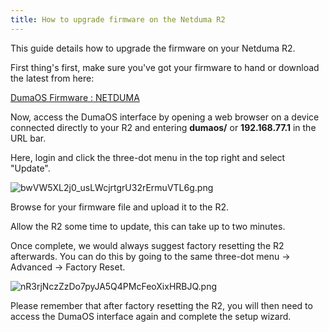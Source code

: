 ```yaml
---
title: How to upgrade firmware on the Netduma R2
---
```


This guide details how to upgrade the firmware on your Netduma R2.

First thing's first, make sure you've got your firmware to hand or download the latest from here:

[DumaOS Firmware : NETDUMA](https://support.netduma.com/support/solutions/articles/16000091217-latest-firmwares)

Now, access the DumaOS interface by opening a web browser on a device connected directly to your R2 and entering **dumaos/** or **192.168.77.1** in the URL bar.

Here, login and click the three-dot menu in the top right and select "Update".

![bwVW5XL2j0_usLWcjrtgrU32rErmuVTL6g.png](howtoupgradefirmwareonthenetdumar2\bwVW5XL2j0_usLWcjrtgrU32rErmuVTL6g.png)

Browse for your firmware file and upload it to the R2.

Allow the R2 some time to update, this can take up to two minutes.

Once complete, we would always suggest factory resetting the R2 afterwards. 
You can do this by going to the same three-dot menu -> Advanced -> Factory Reset.

![nR3rjNczZzDo7pyJA5Q4PMcFeoXixHRBJQ.png](howtoupgradefirmwareonthenetdumar2\nR3rjNczZzDo7pyJA5Q4PMcFeoXixHRBJQ.png)

Please remember that after factory resetting the R2, you will then need to access the DumaOS interface again and complete the setup wizard.
